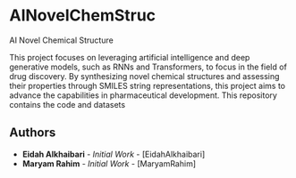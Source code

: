 # AINovelChemStruc
AI Novel Chemical Structure

This project focuses on leveraging artificial intelligence and deep generative models, such as RNNs and Transformers, to focus in the field of drug discovery. By synthesizing novel chemical structures and assessing their properties through SMILES string representations, this project aims to advance the capabilities in pharmaceutical development. This repository contains the code and datasets

## Authors
- **Eidah Alkhaibari** - *Initial Work* - [EidahAlkhaibari]
- **Maryam Rahim** - *Initial Work* - [MaryamRahim]
